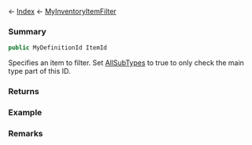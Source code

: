 ← [Index](Api-Index) ← [MyInventoryItemFilter](Sandbox.ModAPI.Ingame.MyInventoryItemFilter)

### Summary

```csharp
public MyDefinitionId ItemId
```

Specifies an item to filter. Set [AllSubTypes](Sandbox.ModAPI.Ingame.MyInventoryItemFilter.AllSubTypes) to true to only check the main type part of this ID.

### Returns

### Example

### Remarks

